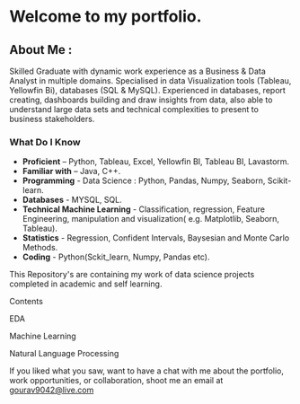 # Welcome to my portfolio.

## About Me : 
Skilled Graduate with dynamic work experience as a Business & Data Analyst  in multiple domains. Specialised in data Visualization tools (Tableau,                                 Yellowfin Bi), databases (SQL & MySQL). Experienced in databases, report creating, dashboards building and draw insights from data, also able to understand                         large data sets and technical complexities to present to business stakeholders. 

### What Do I Know
- **Proficient** – Python, Tableau, Excel, Yellowfin BI, Tableau BI, Lavastorm.
- **Familiar with** – Java, C++.
- **Programming** - Data Science : Python, Pandas, Numpy, Seaborn, Scikit-learn.
- **Databases** - MYSQL, SQL.
- **Technical Machine Learning** - Classification, regression, Feature Engineering, manipulation and visualization( e.g. Matplotlib, Seaborn, Tableau).
- **Statistics** - Regression, Confident Intervals, Baysesian and Monte Carlo Methods.
- **Coding** - Python(Sckit_learn, Numpy, Pandas etc).


This Repository's are containing my work of data science projects completed in academic and self learning.


Contents

EDA

Machine Learning

Natural Language Processing

If you liked what you saw, want to have a chat with me about the portfolio, work opportunities, or collaboration, shoot me an email at 
<gourav9042@live.com>
